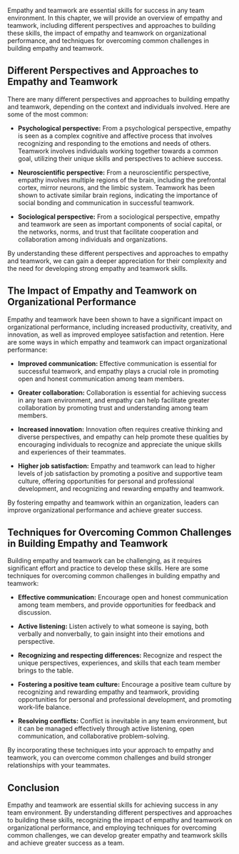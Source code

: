 
Empathy and teamwork are essential skills for success in any team environment. In this chapter, we will provide an overview of empathy and teamwork, including different perspectives and approaches to building these skills, the impact of empathy and teamwork on organizational performance, and techniques for overcoming common challenges in building empathy and teamwork.

Different Perspectives and Approaches to Empathy and Teamwork
-------------------------------------------------------------

There are many different perspectives and approaches to building empathy and teamwork, depending on the context and individuals involved. Here are some of the most common:

* **Psychological perspective:** From a psychological perspective, empathy is seen as a complex cognitive and affective process that involves recognizing and responding to the emotions and needs of others. Teamwork involves individuals working together towards a common goal, utilizing their unique skills and perspectives to achieve success.

* **Neuroscientific perspective:** From a neuroscientific perspective, empathy involves multiple regions of the brain, including the prefrontal cortex, mirror neurons, and the limbic system. Teamwork has been shown to activate similar brain regions, indicating the importance of social bonding and communication in successful teamwork.

* **Sociological perspective:** From a sociological perspective, empathy and teamwork are seen as important components of social capital, or the networks, norms, and trust that facilitate cooperation and collaboration among individuals and organizations.

By understanding these different perspectives and approaches to empathy and teamwork, we can gain a deeper appreciation for their complexity and the need for developing strong empathy and teamwork skills.

The Impact of Empathy and Teamwork on Organizational Performance
----------------------------------------------------------------

Empathy and teamwork have been shown to have a significant impact on organizational performance, including increased productivity, creativity, and innovation, as well as improved employee satisfaction and retention. Here are some ways in which empathy and teamwork can impact organizational performance:

* **Improved communication:** Effective communication is essential for successful teamwork, and empathy plays a crucial role in promoting open and honest communication among team members.

* **Greater collaboration:** Collaboration is essential for achieving success in any team environment, and empathy can help facilitate greater collaboration by promoting trust and understanding among team members.

* **Increased innovation:** Innovation often requires creative thinking and diverse perspectives, and empathy can help promote these qualities by encouraging individuals to recognize and appreciate the unique skills and experiences of their teammates.

* **Higher job satisfaction:** Empathy and teamwork can lead to higher levels of job satisfaction by promoting a positive and supportive team culture, offering opportunities for personal and professional development, and recognizing and rewarding empathy and teamwork.

By fostering empathy and teamwork within an organization, leaders can improve organizational performance and achieve greater success.

Techniques for Overcoming Common Challenges in Building Empathy and Teamwork
----------------------------------------------------------------------------

Building empathy and teamwork can be challenging, as it requires significant effort and practice to develop these skills. Here are some techniques for overcoming common challenges in building empathy and teamwork:

* **Effective communication:** Encourage open and honest communication among team members, and provide opportunities for feedback and discussion.

* **Active listening:** Listen actively to what someone is saying, both verbally and nonverbally, to gain insight into their emotions and perspective.

* **Recognizing and respecting differences:** Recognize and respect the unique perspectives, experiences, and skills that each team member brings to the table.

* **Fostering a positive team culture:** Encourage a positive team culture by recognizing and rewarding empathy and teamwork, providing opportunities for personal and professional development, and promoting work-life balance.

* **Resolving conflicts:** Conflict is inevitable in any team environment, but it can be managed effectively through active listening, open communication, and collaborative problem-solving.

By incorporating these techniques into your approach to empathy and teamwork, you can overcome common challenges and build stronger relationships with your teammates.

Conclusion
----------

Empathy and teamwork are essential skills for achieving success in any team environment. By understanding different perspectives and approaches to building these skills, recognizing the impact of empathy and teamwork on organizational performance, and employing techniques for overcoming common challenges, we can develop greater empathy and teamwork skills and achieve greater success as a team.

